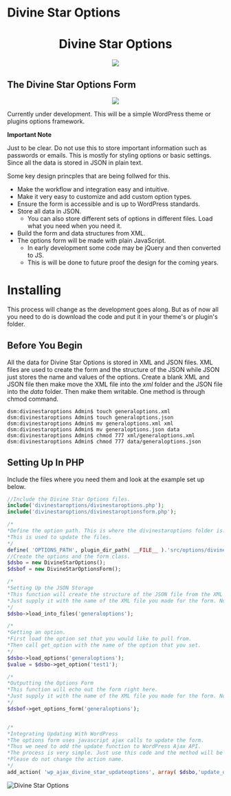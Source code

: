 # Divine Star Options

<p  align="center">
<h1 style='text-align:center;'> Divine Star Options </h1>
</p>

<p align="center">
  <img src="https://lukejohnson.media/wp-content/uploads/2020/07/logo-small.png" />
</p>

## The Divine Star Options Form

<p align="center">
  <img src="https://lukejohnson.media/wp-content/uploads/2020/07/divinestar_options_2.png" />
</p>

Currently under development. 
This will be a simple WordPress theme or plugins options framework.


**Important Note**

Just to be clear. Do not use this to store important information such as passwords or emails. This is mostly for styling options or basic settings. Since all the data is stored in JSON in plain text. 


Some key design princples that are being follwed for this. 

* Make the workflow and integration easy and intuitive. 
* Make it very easy to customize and add custom option types. 
* Ensure the form is accessible and is up to WordPress standards. 
* Store all data in JSON.
    + You can also store different sets of options in different files. Load what you need when you need it. 
* Build the form and data structures from XML.
* The options form will be made with plain JavaScript.
    + In early development some code may be jQuery and then converted to JS. 
    + This is will be done to future proof the design for the coming years. 



  



# Installing
This process will change as the development goes along. But as of now all you need to do is download the code and put it in your theme's or plugin's folder. 

## Before You Begin
All the data for Divine Star Options is stored in XML and JSON files. XML files are used to create the form and the structure of the JSON while JSON just stores the name and values of the options. 
Create a blank XML and JSON file then make move the XML file into the _xml_ folder and the JSON file into the _data_ folder. 
Then make them writable. One method is through chmod command.  
```console
dsm:divinestaroptions Admin$ touch generaloptions.xml
dsm:divinestaroptions Admin$ touch generaloptions.json
dsm:divinestaroptions Admin$ mv generaloptions.xml xml
dsm:divinestaroptions Admin$ mv generaloptions.json data
dsm:divinestaroptions Admin$ chmod 777 xml/generaloptions.xml
dsm:divinestaroptions Admin$ chmod 777 data/generaloptions.json
```
## Setting Up In PHP
Include the files where you need them and look at the example set up below. 
```php
//Include the Divine Star Options files.
include('divinestaroptions/divinestaroptions.php');
include('divinestaroptions/divinestaroptionsform.php');

/*
*Define the option path. This is where the divinestaroptions folder is.
*This is used to update the files. 
*/
define( 'OPTIONS_PATH', plugin_dir_path( __FILE__ ).'src/options/divinestaroptions/' );
//Create the options and the form class. 
$dsbo = new DivineStarOptions();
$dsbof = new DivineStarOptionsForm();

/*
*Setting Up the JSON Storage
*This function will create the structure of the JSON file from the XML file. 
*Just supply it with the name of the XML file you made for the form. No need for the .XML extension. 
*/
$dsbo->load_into_files('generaloptions');

/*
*Getting an option. 
*First load the option set that you would like to pull from. 
*Then call get_option with the name of the option that you set. 
*/
$dsbo->load_options('generaloptions');
$value = $dsbo->get_option('test1');

/*
*Outputting the Options Form
*This function will echo out the form right here.
*Just supply it with the name of the XML file you made for the form. No need for the .XML extension. 
*/
$dsbof->get_options_form('generaloptions');


/*
*Integrating Updating With WordPress
*The options form uses javascript ajax calls to update the form. 
*Thus we need to add the update function to WordPress Ajax API. 
*The process is very simple. Just use this code and the method will be added. 
*Please do not change the action name. 
*/
add_action( 'wp_ajax_divine_star_updateoptions', array( $dsbo,'update_options') );
``` 



![Divine Star Options ](https://lukejohnson.media/wp-content/uploads/2020/07/divinestaroptions_image_1.png)
